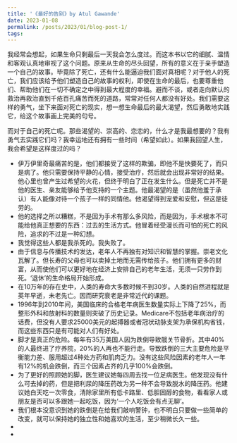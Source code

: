 ```yaml
---
title: '《最好的告别》by Atul Gawande'
date: 2023-01-08
permalink: /posts/2023/01/blog-post-1/
tags:
---
```


我经常会想起，如果生命只剩最后一天我会怎么度过。而这本书以它的细腻、温情和客观认真地审视了这个问题。原来从生命的尽头回望，所有的意义在于亲手塑造一个自己的故事。毕竟除了死亡，还有什么能逼迫我们面对真相呢？对于他人的死亡，我们应该给予他们塑造自己的故事的权利，即使在生命的最后，也要尊重他们、帮助他们在一切不确定之中得到最大程度的幸福。避而不谈，或者走向默认的救治再救治直到千疮百孔痛苦而死的道路，常常对任何人都没有好处。我们需要这样的勇气，坐下来面对死亡的现实，想一想生命最后的最大渴望，然后勇敢地实践它，给这个故事画上完美的句号。

而对于自己的死亡呢。那些渴望的、崇高的、恋恋的，什么才是我最想要的？我有勇气去实践它们吗？我幸运地还有拥有一些时间（希望如此）。如果我回望人生，我会希望是这样度过的吗？

- 伊万伊里奇最痛苦的是，他们都接受了这样的欺骗，即他不是快要死了，而只是病了。他只需要保持平静的心情，接受治疗，然后就会出现非常好的结果。他心里也曾产生过希望的火花，但终于明白了正在发生什么。但是死亡并不是他的医生、亲友能够给予他支持的一个主题。他最渴望的是（虽然他羞于承认）有人能像对待一个孩子一样的同情他。他渴望得到宠爱和安慰，但这是徒劳的。
- 他的选择之所以糟糕，不是因为手术有那么多风险，而是因为，手术根本不可能给他真正想要的东西：过去的生活方式。他冒着经受漫长而可怕的死亡的风险，追求的不过是一种幻想。
- 我觉得这些人都是我杀死的。我失败了。
- 由于信息与传播技术的发达，老年人不再独有对知识和智慧的掌握。崇老文化瓦解了。但长寿的父母也可以卖掉土地而无需传给孩子。他们拥有更多的财富，从而使他们可以更好地在经济上安排自己的老年生活，无须一只劳作到死。‘退休’的生命格局开始形成。
- 在10万年的存在史中，人类的寿命大多数时候不到30岁。人类的自然进程就是英年早逝，未老先亡。因而研究衰老是非常近代的课题。
- 1996年到2010年间，美国临床的合格老年病医生数量实际上下降了25%，而整形外科和放射科的数量则突破了历史记录。Medicare不包括老年病治疗的话费，但没有人要求25000美元的起搏器或者冠状动脉支架为承保机构省钱，而这些东西只是有可能对人们有好处。
- 脚才是真正的危险。每年有35万美国人因为跌倒导致髋关节骨折。其中40%的人最终进了疗养院，20%的人再也不能行走。导致跌倒的三大主要危险是平衡能力差、服用超过4种处方药和肌肉乏力。没有这些风险因素的老年人一年有12%的机会跌倒，而三个因素占齐的几乎100%会跌倒。
- 为了更好的照顾她的脚，医生建议她每四周去找一位足病医生。他发现没有什么可去掉的药，但是把利尿的降压药改为另一种不会导致脱水的降压药。他建议她白天吃一次零食，清除家里所有低卡路里、低胆固醇的食物，看看家人或朋友是否可以多跟她一起吃饭，因为‘一个人吃饭会有点无聊’。
- 我们根本没意识到她的跌倒是在给我们敲响警钟，也不明白只要做一些简单的改变，就可以保持她的独立性和她喜欢的生活，至少稍微长久一些。
- 
- 


